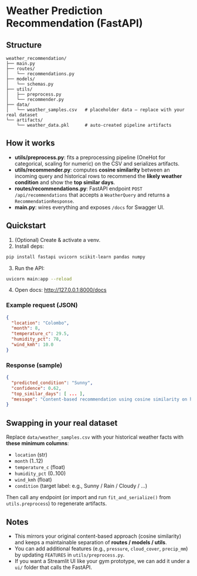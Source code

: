 # Weather Prediction Recommendation (FastAPI)

## Structure

```
weather_recommendation/
├── main.py
├── routes/
│   └── recommendations.py
├── models/
│   └── schemas.py
├── utils/
│   ├── preprocess.py
│   └── recommender.py
├── data/
│   └── weather_samples.csv   # placeholder data – replace with your real dataset
└── artifacts/
    └── weather_data.pkl      # auto-created pipeline artifacts
```

## How it works

- **utils/preprocess.py**: fits a preprocessing pipeline (OneHot for categorical, scaling for numeric) on the CSV and serializes artifacts.
- **utils/recommender.py**: computes **cosine similarity** between an incoming query and historical rows to recommend the **likely weather condition** and show the **top similar days**.
- **routes/recommendations.py**: FastAPI endpoint `POST /api/recommendations` that accepts a `WeatherQuery` and returns a `RecommendationResponse`.
- **main.py**: wires everything and exposes `/docs` for Swagger UI.

## Quickstart

1. (Optional) Create & activate a venv.
2. Install deps:

```bash
pip install fastapi uvicorn scikit-learn pandas numpy
```

3. Run the API:

```bash
uvicorn main:app --reload
```

4. Open docs: http://127.0.0.1:8000/docs

### Example request (JSON)
```json
{
  "location": "Colombo",
  "month": 8,
  "temperature_c": 29.5,
  "humidity_pct": 78,
  "wind_kmh": 10.0
}
```

### Response (sample)
```json
{
  "predicted_condition": "Sunny",
  "confidence": 0.62,
  "top_similar_days": [ ... ],
  "message": "Content-based recommendation using cosine similarity on historical weather-like features."
}
```

## Swapping in your real dataset

Replace `data/weather_samples.csv` with your historical weather facts with **these minimum columns**:

- `location` (str)
- `month` (1..12)
- `temperature_c` (float)
- `humidity_pct` (0..100)
- `wind_kmh` (float)
- `condition` (target label: e.g., Sunny / Rain / Cloudy / ...)

Then call any endpoint (or import and run `fit_and_serialize()` from `utils.preprocess`) to regenerate artifacts.

## Notes

- This mirrors your original content-based approach (cosine similarity) and keeps a maintainable separation of **routes / models / utils**.
- You can add additional features (e.g., `pressure`, `cloud_cover`, `precip_mm`) by updating `FEATURES` in `utils/preprocess.py`.
- If you want a Streamlit UI like your gym prototype, we can add it under a `ui/` folder that calls the FastAPI.
